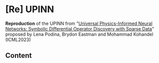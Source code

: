 # [Re] UPINN
**Reproduction** of the UPINN from "<a href="https://openreview.net/forum?id=FREvWGzoRu">Universal Physics-Informed Neural Networks: Symbolic Differential Operator Discovery with Sparse Data</a>" proposed by Lena Podina, Brydon Eastman and Mohammad Kohandel (ICML2023)

## Content



